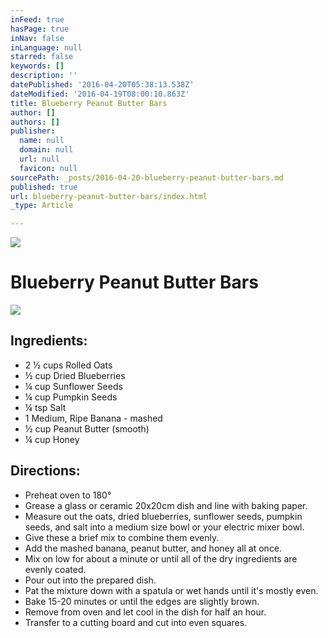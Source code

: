 ```yaml
---
inFeed: true
hasPage: true
inNav: false
inLanguage: null
starred: false
keywords: []
description: ''
datePublished: '2016-04-20T05:38:13.538Z'
dateModified: '2016-04-19T08:00:10.863Z'
title: Blueberry Peanut Butter Bars
author: []
authors: []
publisher:
  name: null
  domain: null
  url: null
  favicon: null
sourcePath: _posts/2016-04-20-blueberry-peanut-butter-bars.md
published: true
url: blueberry-peanut-butter-bars/index.html
_type: Article

---
```

![](https://the-grid-user-content.s3-us-west-2.amazonaws.com/e992b606-a4cb-4309-aecc-ccd76e197896.jpg)

# Blueberry Peanut Butter Bars
![](https://the-grid-user-content.s3-us-west-2.amazonaws.com/8dcc2cff-e8d0-4fe8-a5e2-28682e432545.jpg)

## Ingredients:

* 2 ½ cups Rolled Oats
* ½ cup Dried Blueberries
* ¼ cup Sunflower Seeds
* ¼ cup Pumpkin Seeds
* ¼ tsp Salt
* 1 Medium, Ripe Banana - mashed
* ½ cup Peanut Butter (smooth)
* ¼ cup Honey

## Directions:

* Preheat oven to 180°
* Grease a glass or ceramic 20x20cm dish and line with baking paper.
* Measure out the oats, dried blueberries, sunflower seeds, pumpkin seeds, and salt into a medium size bowl or your electric mixer bowl.
* Give these a brief mix to combine them evenly.
* Add the mashed banana, peanut butter, and honey all at once.
* Mix on low for about a minute or until all of the dry ingredients are evenly coated.
* Pour out into the prepared dish.
* Pat the mixture down with a spatula or wet hands until it's mostly even.
* Bake 15-20 minutes or until the edges are slightly brown.
* Remove from oven and let cool in the dish for half an hour.
* Transfer to a cutting board and cut into even squares.